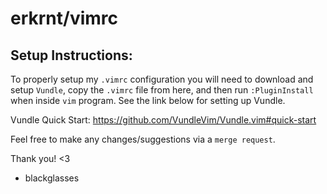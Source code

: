 # erkrnt/vimrc

## Setup Instructions:

To properly setup my `.vimrc` configuration you will need to download and setup `Vundle`, copy the `.vimrc` file from here, and then run `:PluginInstall` when inside `vim` program. See the link below for setting up Vundle.

Vundle Quick Start: https://github.com/VundleVim/Vundle.vim#quick-start

Feel free to make any changes/suggestions via a `merge request`.

Thank you! <3

- blackglasses
